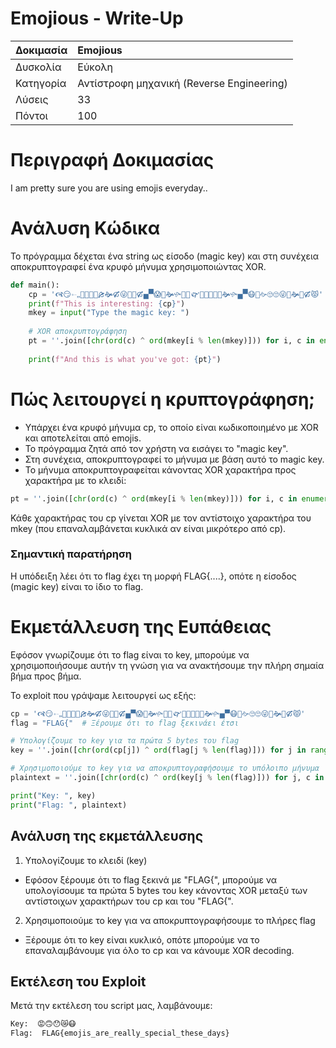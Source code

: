 # Emojious - Write-Up

| Δοκιμασία | Emojious |
| :-------- | :----------------- |
| Δυσκολία  | Εύκολη             |
| Κατηγορία | Αντίστροφη μηχανική  (Reverse Engineering)  		 |
| Λύσεις    | 33                  |
| Πόντοι    | 100                  |

# Περιγραφή Δοκιμασίας

I am pretty sure you are using emojis everyday..

# Ανάλυση Κώδικα

Το πρόγραμμα δέχεται ένα string ως είσοδο (magic key) και στη συνέχεια αποκρυπτογραφεί ένα κρυφό μήνυμα χρησιμοποιώντας XOR.

```python
def main():
    cp = '🙧😏🙮🙸🙌🙄😮🙀🙕🙞🙒😜🙎🙍🙒🙾😱🙊🙞🙛🙍😺🙰🙌🙇🙄😠🙆🙞🙛🙾😷🙇🙚🙄🙄😜🙋🙞🙎🙒😾'
    print(f"This is interesting: {cp}")
    mkey = input("Type the magic key: ")
    
    # XOR αποκρυπτογράφηση
    pt = ''.join([chr(ord(c) ^ ord(mkey[i % len(mkey)])) for i, c in enumerate(cp)])
    
    print(f"And this is what you've got: {pt}")
```

# Πώς λειτουργεί η κρυπτογράφηση;

- Υπάρχει ένα κρυφό μήνυμα cp, το οποίο είναι κωδικοποιημένο με XOR και αποτελείται από emojis.
- Το πρόγραμμα ζητά από τον χρήστη να εισάγει το "magic key".
- Στη συνέχεια, αποκρυπτογραφεί το μήνυμα με βάση αυτό το magic key.
- Το μήνυμα αποκρυπτογραφείται κάνοντας XOR χαρακτήρα προς χαρακτήρα με το κλειδί:

```python
pt = ''.join([chr(ord(c) ^ ord(mkey[i % len(mkey)])) for i, c in enumerate(cp)])
```

Κάθε χαρακτήρας του cp γίνεται XOR με τον αντίστοιχο χαρακτήρα του mkey (που επαναλαμβάνεται κυκλικά αν είναι μικρότερο από cp).

### Σημαντική παρατήρηση

Η υπόδειξη λέει ότι το flag έχει τη μορφή FLAG{....}, οπότε η είσοδος (magic key) είναι το ίδιο το flag.

# Εκμετάλλευση της Ευπάθειας

Εφόσον γνωρίζουμε ότι το flag είναι το key, μπορούμε να χρησιμοποιήσουμε αυτήν τη γνώση για να ανακτήσουμε την πλήρη σημαία βήμα προς βήμα.

Το exploit που γράψαμε λειτουργεί ως εξής:

```python
cp = '🙧😏🙮🙸🙌🙄😮🙀🙕🙞🙒😜🙎🙍🙒🙾😱🙊🙞🙛🙍😺🙰🙌🙇🙄😠🙆🙞🙛🙾😷🙇🙚🙄🙄😜🙋🙞🙎🙒😾'
flag = "FLAG{"  # Ξέρουμε ότι το flag ξεκινάει έτσι

# Υπολογίζουμε το key για τα πρώτα 5 bytes του flag
key = ''.join([chr(ord(cp[j]) ^ ord(flag[j % len(flag)])) for j in range(len(flag))])

# Χρησιμοποιούμε το key για να αποκρυπτογραφήσουμε το υπόλοιπο μήνυμα
plaintext = ''.join([chr(ord(c) ^ ord(key[j % len(flag)])) for j, c in enumerate(cp)])

print("Key: ", key)
print("Flag: ", plaintext)
```
## Ανάλυση της εκμετάλλευσης

1. Υπολογίζουμε το κλειδί (key)

- Εφόσον ξέρουμε ότι το flag ξεκινά με "FLAG{", μπορούμε να υπολογίσουμε τα πρώτα 5 bytes του key κάνοντας XOR μεταξύ των αντίστοιχων χαρακτήρων του cp και του "FLAG{".

2. Χρησιμοποιούμε το key για να αποκρυπτογραφήσουμε το πλήρες flag

- Ξέρουμε ότι το key είναι κυκλικό, οπότε μπορούμε να το επαναλαμβάνουμε για όλο το cp και να κάνουμε XOR decoding.

## Εκτέλεση του Exploit

Μετά την εκτέλεση του script μας, λαμβάνουμε:

```python
Key:  😡🙃😯😿😷
Flag:  FLAG{emojis_are_really_special_these_days}
```
